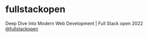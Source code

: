 # fullstackopen

Deep Dive Into Modern Web Development | Full Stack open 2022 [@fullstackopen](https://fullstackopen.com/)
